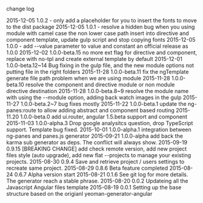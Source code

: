 change log

2015-12-05 1.0.2 - only add a placeholder for you to insert the fonts to move to the dist package
2015-12-05 1.0.1 - resolve a hidden bug when you using module with camel case the non lower case path insert into directive and component template, update gulp script and stop copying fonts
2015-12-05 1.0.0 - add --value parameter to value and constant an official release as 1.0.0 
2015-12-02 1.0.0-beta.15 no more ext flag for directive and component, replace with no-tpl and create external template by default
2015-12-01 1.0.0-beta.12~14 Bug fixing in the gulp file, and the new module options not putting file in the right folders
2015-11-28 1.0.0-beta.11 fix the ngTemplate generate file path problem when we are using module
2015-11-28 1.0.0-beta.10 resolve the component and directive module or non module directive destination 
2015-11-28 1.0.0-beta.8~9 resolve the module name with using the --module option, adding back watch images in the gulp
2015-11-27 1.0.0-beta.2~7 bug fixes mostly
2015-11-22 1.0.0-beta.1 update the ng-panes:route to allow adding abstract and component based routing
2015-11.20 1.0.0-beta.0 add ui.router, angular 1.5.beta support and component
2015-11-03 1.0.0-alpha.3 Drop google analysitcs question, drop TypeScript support. Template bug fixed.
2015-10-01 1.0.0-alpha.1 integration between ng-panes and panes.js generator
2015-09-21 1.0.0-alpha add back the karma sub generator as deps. The conflict will always show.
2015-09-19 0.9.15 [BREAKING CHANGE] add check remote version, add new project files style (auto upgrade), add new flat --projects to manage your existing projects.
2015-08-30 0.9.4 Save and retrieve project / users settings to recreate same project.
2015-08-29 0.8.6 Beta feature completed
2015-08-24 0.6.7 Alpha version start
2015-08-21 0.1.6 See git log for more details. The generator reach a stable phrase.
2015-08-20 0.0.2 Updateing all the Javascript Angular files template
2015-08-19 0.0.1 Setting up the base structure based on the origianl yeoman-generator-angular
